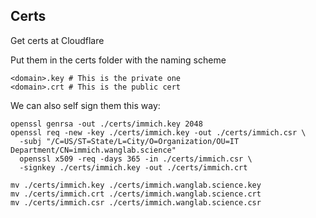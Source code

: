 ## Certs

Get certs at Cloudflare

Put them in the certs folder with the naming scheme

```
<domain>.key # This is the private one
<domain>.crt # This is the public cert
```

We can also self sign them this way:

```
openssl genrsa -out ./certs/immich.key 2048
openssl req -new -key ./certs/immich.key -out ./certs/immich.csr \
  -subj "/C=US/ST=State/L=City/O=Organization/OU=IT Department/CN=immich.wanglab.science"
  openssl x509 -req -days 365 -in ./certs/immich.csr \
  -signkey ./certs/immich.key -out ./certs/immich.crt

mv ./certs/immich.key ./certs/immich.wanglab.science.key
mv ./certs/immich.crt ./certs/immich.wanglab.science.crt
mv ./certs/immich.csr ./certs/immich.wanglab.science.csr
```